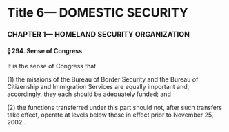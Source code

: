 
# Title 6— DOMESTIC SECURITY
### CHAPTER 1— HOMELAND SECURITY ORGANIZATION
#### § 294. Sense of Congress

It is the sense of Congress that

(1) the missions of the Bureau of Border Security and the Bureau of Citizenship and Immigration Services are equally important and, accordingly, they each should be adequately funded; and

(2) the functions transferred under this part should not, after such transfers take effect, operate at levels below those in effect prior to November 25, 2002 .
